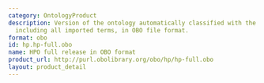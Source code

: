 ```yaml
---
category: OntologyProduct
description: Version of the ontology automatically classified with the use of a reasoner,
  including all imported terms, in OBO file format.
format: obo
id: hp.hp-full.obo
name: HPO full release in OBO format
product_url: http://purl.obolibrary.org/obo/hp/hp-full.obo
layout: product_detail
---
```

